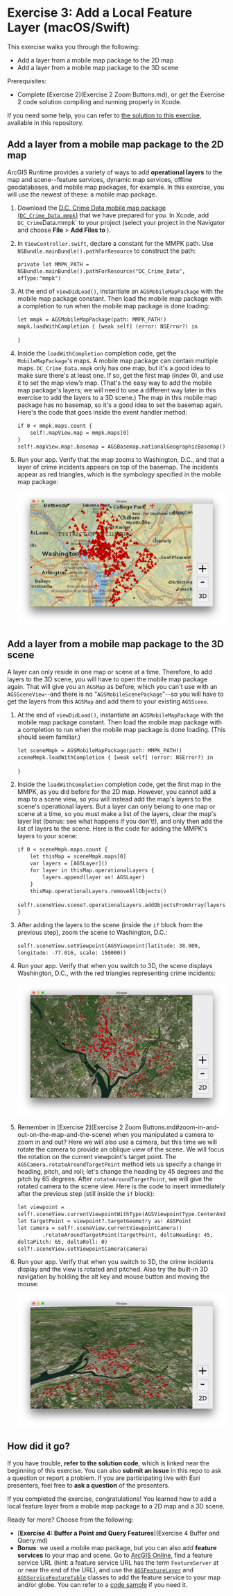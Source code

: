# Exercise 3: Add a Local Feature Layer (macOS/Swift)

This exercise walks you through the following:
- Add a layer from a mobile map package to the 2D map
- Add a layer from a mobile map package to the 3D scene

Prerequisites:
- Complete [Exercise 2](Exercise 2 Zoom Buttons.md), or get the Exercise 2 code solution compiling and running properly in Xcode.

If you need some help, you can refer to [the solution to this exercise](../../../solutions/macOS/Swift/Ex3_LocalFeatureLayer), available in this repository.

## Add a layer from a mobile map package to the 2D map

ArcGIS Runtime provides a variety of ways to add **operational layers** to the map and scene--feature services, dynamic map services, offline geodatabases, and mobile map packages, for example. In this exercise, you will use the newest of these: a mobile map package.

1. Download the [D.C. Crime Data mobile map package (`DC_Crime_Data.mmpk`)](../../../data/DC_Crime_Data.mmpk) that we have prepared for you. In Xcode, add `DC_Crime`Data.mmpk` to your project (select your project in the Navigator and choose **File** > **Add Files to <project name>**).

1. In `ViewController.swift`, declare a constant for the MMPK path. Use `NSBundle.mainBundle().pathForResource` to construct the path:

    ```
    private let MMPK_PATH = NSBundle.mainBundle().pathForResource("DC_Crime_Data", ofType:"mmpk")
    ```

1. At the end of `viewDidLoad()`, instantiate an `AGSMobileMapPackage` with the mobile map package constant. Then load the mobile map package with a completion to run when the mobile map package is done loading:

    ```
    let mmpk = AGSMobileMapPackage(path: MMPK_PATH!)
    mmpk.loadWithCompletion { [weak self] (error: NSError?) in
        
    }
    ```
    
1. Inside the `loadWithCompletion` completion code, get the `MobileMapPackage`'s maps. A mobile map package can contain multiple maps. `DC_Crime_Data.mmpk` only has one map, but it's a good idea to make sure there's at least one. If so, get the first map (index 0), and use it to set the map view’s map. (That's the easy way to add the mobile map package's layers; we will need to use a different way later in this exercise to add the layers to a 3D scene.) The map in this mobile map package has no basemap, so it's a good idea to set the basemap again. Here's the code that goes inside the event handler method:

    ```
    if 0 < mmpk.maps.count {
        self!.mapView.map = mmpk.maps[0]
    }
    self!.mapView.map!.basemap = AGSBasemap.nationalGeographicBasemap()
    ```
    
1. Run your app. Verify that the map zooms to Washington, D.C., and that a layer of crime incidents appears on top of the basemap. The incidents appear as red triangles, which is the symbology specified in the mobile map package:

    ![Mobile map package layer](05-mmpk-layer.png)

## Add a layer from a mobile map package to the 3D scene

A layer can only reside in one map or scene at a time. Therefore, to add layers to the 3D scene, you will have to open the mobile map package again. That will give you an `AGSMap` as before, which you can't use with an `AGSSceneView`--and there is no "`AGSMobileScenePackage`"--so you will have to get the layers from this `AGSMap` and add them to your existing `AGSScene`.

1. At the end of `viewDidLoad()`, instantiate an `AGSMobileMapPackage` with the mobile map package constant. Then load the mobile map package with a completion to run when the mobile map package is done loading. (This should seem familiar.)

    ```
    let sceneMmpk = AGSMobileMapPackage(path: MMPK_PATH!)
    sceneMmpk.loadWithCompletion { [weak self] (error: NSError?) in

    }
    ```
    
1. Inside the `loadWithCompletion` completion code, get the first map in the MMPK, as you did before for the 2D map. However, you cannot add a map to a scene view, so you will instead add the map's layers to the scene's operational layers. But a layer can only belong to one map or scene at a time, so you must make a list of the layers, clear the map's layer list (bonus: see what happens if you don't!), and only then add the list of layers to the scene. Here is the code for adding the MMPK's layers to your scene:

    ```
    if 0 < sceneMmpk.maps.count {
        let thisMap = sceneMmpk.maps[0]
        var layers = [AGSLayer]()
        for layer in thisMap.operationalLayers {
            layers.append(layer as! AGSLayer)
        }
        thisMap.operationalLayers.removeAllObjects()
        self!.sceneView.scene?.operationalLayers.addObjectsFromArray(layers)
    }
    ```
    
1. After adding the layers to the scene (inside the `if` block from the previous step), zoom the scene to Washington, D.C.:

    ```
    self!.sceneView.setViewpoint(AGSViewpoint(latitude: 38.909, longitude: -77.016, scale: 150000))
    ```
    
1. Run your app. Verify that when you switch to 3D, the scene displays Washington, D.C., with the red triangles representing crime incidents:

    ![Mobile map package layer on a 3D scene](06-mmpk-layer-scene.jpg)
    
1. Remember in [Exercise 2](Exercise 2 Zoom Buttons.md#zoom-in-and-out-on-the-map-and-the-scene) when you manipulated a camera to zoom in and out? Here we will also use a camera, but this time we will rotate the camera to provide an oblique view of the scene. We will focus the rotation on the current viewpoint's target point. The `AGSCamera.rotateAroundTargetPoint` method lets us specify a change in heading, pitch, and roll; let's change the heading by 45 degrees and the pitch by 65 degrees. After `rotateAroundTargetPoint`, we will give the rotated camera to the scene view. Here is the code to insert immediately after the previous step (still inside the `if` block):

    ```
    let viewpoint = self!.sceneView.currentViewpointWithType(AGSViewpointType.CenterAndScale)
    let targetPoint = viewpoint?.targetGeometry as! AGSPoint
    let camera = self!.sceneView.currentViewpointCamera()
            .rotateAroundTargetPoint(targetPoint, deltaHeading: 45, deltaPitch: 65, deltaRoll: 0)
    self!.sceneView.setViewpointCamera(camera)
    ```

1. Run your app. Verify that when you switch to 3D, the crime incidents display and the view is rotated and pitched. Also try the built-in 3D navigation by holding the alt key and mouse button and moving the mouse:

    ![3D scene pitched and rotated](07-mmpk-layer-scene-rotated.jpg)
    
## How did it go?

If you have trouble, **refer to the solution code**, which is linked near the beginning of this exercise. You can also **submit an issue** in this repo to ask a question or report a problem. If you are participating live with Esri presenters, feel free to **ask a question** of the presenters.

If you completed the exercise, congratulations! You learned how to add a local feature layer from a mobile map package to a 2D map and a 3D scene.

Ready for more? Choose from the following:

- [**Exercise 4: Buffer a Point and Query Features**](Exercise 4 Buffer and Query.md)
- **Bonus**: we used a mobile map package, but you can also add **feature services** to your map and scene. Go to [ArcGIS Online](http://www.arcgis.com/home/index.html), find a feature service URL (hint: a feature service URL has the term `FeatureServer` at or near the end of the URL), and use the [`AGSFeatureLayer`](https://developers.arcgis.com/os-x/quartz/api-reference//interface_a_g_s_feature_layer.html) and [`AGSServiceFeatureTable`](https://developers.arcgis.com/os-x/quartz/api-reference//interface_a_g_s_service_feature_table.html) classes to add the feature service to your map and/or globe. You can refer to a [code sample](https://developers.arcgis.com/os-x/quartz/swift/sample-code/feature-layer-feature-service.htm) if you need it.